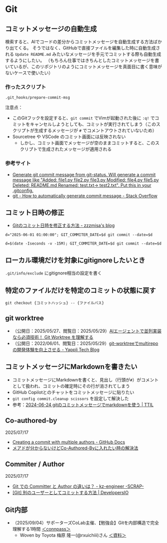 # Git

## コミットメッセージの自動生成
検索すると、AIでコードの差分からコミットメッセージを自動生成する方法ばかり出てくる。
そうではなく、GitHubで直接ファイルを編集した時に自動生成される `Update README.md` みたいなメッセージを手元でコミットする際も自動生成するようにしたい。
（もちろん仕事ではきちんとしたコミットメッセージを書いているが、このリポジトリのようにコミットメッセージを真面目に書く意味がないケースで使いたい）

### 作ったスクリプト
`.git_hooks/prepare-commit-msg`

注意点：

- このGitフックを設定すると、`git commit` でVimが起動された後に `:q!` でコミットをキャンセルしようとしても、コミットが実行されてしまう（このスクリプトが生成するメッセージが `#` でコメントアウトされていないため）
- Sourcetree や VSCode のコミット画面には反映されない
    - しかし、コミット画面でメッセージが空のままコミットすると、このスクリプトで生成されたメッセージが適用される

### 参考サイト
- [Generate git commit message from git\-status\. Will generate a commit message like "Added: file1\.py file2\.py file3\.py Modified: file4\.py file5\.py Deleted: README\.md Renamed: test\.txt\-> test2\.txt"\. Put this in your \.gitconfig\.](https://gist.github.com/erikw/654386d35ecfdb0354cd2b71763f19ae)
- [git \- How to automatically generate commit message \- Stack Overflow](https://stackoverflow.com/questions/35010953/how-to-automatically-generate-commit-message)


## コミット日時の修正
- [Gitのコミット日時を修正する方法 \- zzzmisa's blog](https://blog.zzzmisa.com/git_commit_date/)

```
d="2025-06-01 01:00:00"; GIT_COMMITER_DATE=$d git commit --date=$d

d=$(date -Iseconds -v -15M); GIT_COMMITER_DATE=$d git commit --date=$d
```

## ローカル環境だけを対象にgitignoreしたいとき
`.git/info/exclude` にgitignore相当の設定を書く


## 特定のファイルだけを特定のコミットの状態に戻す
`git checkout {コミットハッシュ} -- {ファイルパス}`


## git worktree
- （公開日：2025/05/27、閲覧日：2025/05/29）[AIエージェントで並列実装なら必須技術！ Git Worktree を理解する](https://zenn.dev/siu_issiki/articles/git_worktree)
- （公開日：2022/06/01、閲覧日：2025/05/29）[git\-worktreeでmultirepoの開発体験を向上させる \- Yappli Tech Blog](https://tech.yappli.io/entry/introduction-of-git-worktree)


## コミットメッセージにMarkdownを書きたい
- コミットメッセージにMarkdownを書くと、見出し（行頭が`#`）がコメントとして扱われ、コミットの確定時にその行が消されてしまう
- GitHub Copilotとのチャットをコミットメッセージに貼りたい
- `git config commit.cleanup scissors` を設定して解決した
- 参考：[2024\-06\-24 gitのコミットメッセージでmarkdownを使う \| TTIL](https://til.toshimaru.net/2024-06-24)


## Co-authored-by
2025/07/17
- [Creating a commit with multiple authors \- GitHub Docs](https://docs.github.com/en/pull-requests/committing-changes-to-your-project/creating-and-editing-commits/creating-a-commit-with-multiple-authors)
- [メアドが分からないけどCo\-Authored\-Byに入れたい時の解決法](https://zenn.dev/mnonamer/articles/co-author-email)


## Commiter / Author
2025/07/17
- [Git での Committer と Author の違いは？ \- kz\-engineer \-SCRAP\-](https://kz-engineer-scrap.hatenablog.com/entry/2016/04/05/032916)
- [\[Git\] 別のユーザーとしてコミットする方法 \| DevelopersIO](https://dev.classmethod.jp/articles/git_commit_as_another_user/)


## Git内部
- （2025/09/04）サポーターズCoLab主催、【勉強会】Gitを内部構造で完全理解する1時間 [＜connpass＞](https://supporterz-seminar.connpass.com/event/365286/)
    - Woven by Toyota 梅原 隆一(@rxuichiii)さん [＜資料＞](https://docs.google.com/presentation/d/1ukjfgaF7uiNzeSvD7yTMz9vlcl3USD95PvgcLV9YkXg/edit?usp=sharing)
